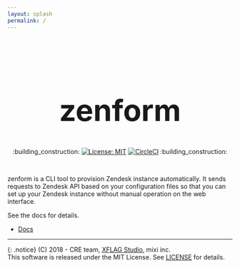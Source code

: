 ```yaml
---
layout: splash
permalink: /
---
```


<div align="center" style="padding: 30px 0;">
  <h1 style="font-size: 50pt;">zenform</h1>
  <span>:building_construction:</span>
  <a href="https://opensource.org/licenses/MIT"><img alt="License: MIT" src="https://img.shields.io/badge/License-MIT-blue.svg"/></a>
  <a href="https://circleci.com/gh/xflagstudio/zenform/tree/master"><img alt="CircleCI" src="https://circleci.com/gh/xflagstudio/zenform/tree/master.svg?style=svg"/></a>
  <span>:building_construction:</span>
</div>


  zenform is a CLI tool to provision Zendesk instance automatically.
  It sends requests to Zendesk API based on your configuration files so that you can set up your Zendesk instance without manual operation on the web interface.

  See the docs for details.

  - [Docs](https://xflagstudio.github.io/zenform/docs/)


-----

{: .notice}
  (C) 2018 - CRE team, [XFLAG Studio](https://career.xflag.com/), mixi inc.  
  This software is released under the MIT License. See [LICENSE](https://github.com/xflagstudio/zenform/blob/master/LICENSE) for details.
